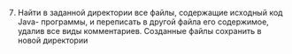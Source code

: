 7. Найти в заданной директории все файлы, содержащие исходный код Java-
программы, и переписать в другой файла его содержимое, удалив все виды
комментариев. Созданные файлы сохранить в новой директории